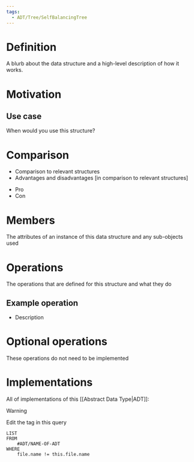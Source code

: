 ```yaml
---
tags:
  - ADT/Tree/SelfBalancingTree
---
```


# Definition
A blurb about the data structure and a high-level description of how it works.

# Motivation
## Use case
When would you use this structure?

# Comparison
- Comparison to relevant structures
- Advantages and disadvantages \[in comparison to relevant structures\]

<ul class="breakdown">
	<li class="pro">Pro</li>
	<li class="con">Con</li>
</ul>

# Members
The attributes of an instance of this data structure and any sub-objects used

# Operations
The operations that are defined for this structure and what they do

## Example operation
- Description


# Optional operations
These operations do not need to be implemented

# Implementations
All of implementations of this [[Abstract Data Type|ADT]]:

> [!WARNING]
> Edit the tag in this query
```dataview
LIST
FROM
	#ADT/NAME-OF-ADT 
WHERE
	file.name != this.file.name
```